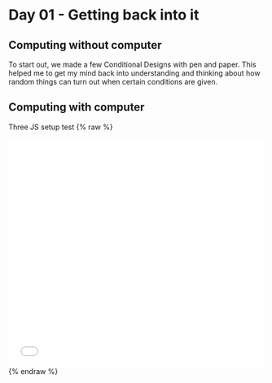 # Day 01 - Getting back into it

## Computing without computer
To start out, we made a few Conditional Designs with pen and paper. This helped me to get my mind back into understanding and thinking about how random things can turn out when certain conditions are given.

## Computing with computer
Three JS setup test
{% raw %}
<iframe src="template_three/index.html" width="100%" height="450" frameborder="no"></iframe> {% endraw %}
